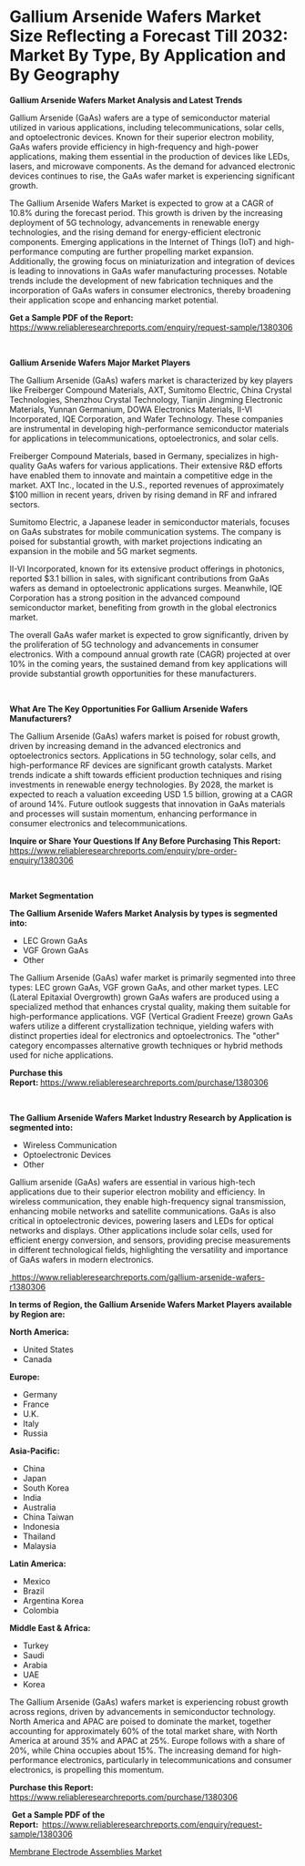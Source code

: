 <p><h1>Gallium Arsenide Wafers Market Size Reflecting a Forecast Till 2032: Market By Type, By Application and By Geography</h1></p><p><strong>Gallium Arsenide Wafers Market Analysis and Latest Trends</strong></p>
<p><p>Gallium Arsenide (GaAs) wafers are a type of semiconductor material utilized in various applications, including telecommunications, solar cells, and optoelectronic devices. Known for their superior electron mobility, GaAs wafers provide efficiency in high-frequency and high-power applications, making them essential in the production of devices like LEDs, lasers, and microwave components. As the demand for advanced electronic devices continues to rise, the GaAs wafer market is experiencing significant growth.</p><p>The Gallium Arsenide Wafers Market is expected to grow at a CAGR of 10.8% during the forecast period. This growth is driven by the increasing deployment of 5G technology, advancements in renewable energy technologies, and the rising demand for energy-efficient electronic components. Emerging applications in the Internet of Things (IoT) and high-performance computing are further propelling market expansion. Additionally, the growing focus on miniaturization and integration of devices is leading to innovations in GaAs wafer manufacturing processes. Notable trends include the development of new fabrication techniques and the incorporation of GaAs wafers in consumer electronics, thereby broadening their application scope and enhancing market potential.</p></p>
<p><strong>Get a Sample PDF of the Report:&nbsp;</strong> <a href="https://www.reliableresearchreports.com/enquiry/request-sample/1380306?utm_campaign=3027&utm_medium=2&utm_source=Github&utm_content=ia&utm_term=06042025&utm_id=gallium-arsenide-wafers">https://www.reliableresearchreports.com/enquiry/request-sample/1380306</a></p>
<p>&nbsp;</p>
<p><strong>Gallium Arsenide Wafers Major Market Players</strong></p>
<p><p>The Gallium Arsenide (GaAs) wafers market is characterized by key players like Freiberger Compound Materials, AXT, Sumitomo Electric, China Crystal Technologies, Shenzhou Crystal Technology, Tianjin Jingming Electronic Materials, Yunnan Germanium, DOWA Electronics Materials, II-VI Incorporated, IQE Corporation, and Wafer Technology. These companies are instrumental in developing high-performance semiconductor materials for applications in telecommunications, optoelectronics, and solar cells.</p><p>Freiberger Compound Materials, based in Germany, specializes in high-quality GaAs wafers for various applications. Their extensive R&D efforts have enabled them to innovate and maintain a competitive edge in the market. AXT Inc., located in the U.S., reported revenues of approximately $100 million in recent years, driven by rising demand in RF and infrared sectors.</p><p>Sumitomo Electric, a Japanese leader in semiconductor materials, focuses on GaAs substrates for mobile communication systems. The company is poised for substantial growth, with market projections indicating an expansion in the mobile and 5G market segments.</p><p>II-VI Incorporated, known for its extensive product offerings in photonics, reported $3.1 billion in sales, with significant contributions from GaAs wafers as demand in optoelectronic applications surges. Meanwhile, IQE Corporation has a strong position in the advanced compound semiconductor market, benefiting from growth in the global electronics market.</p><p>The overall GaAs wafer market is expected to grow significantly, driven by the proliferation of 5G technology and advancements in consumer electronics. With a compound annual growth rate (CAGR) projected at over 10% in the coming years, the sustained demand from key applications will provide substantial growth opportunities for these manufacturers.</p></p>
<p>&nbsp;</p>
<p><strong>What Are The Key Opportunities For Gallium Arsenide Wafers Manufacturers?</strong></p>
<p><p>The Gallium Arsenide (GaAs) wafers market is poised for robust growth, driven by increasing demand in the advanced electronics and optoelectronics sectors. Applications in 5G technology, solar cells, and high-performance RF devices are significant growth catalysts. Market trends indicate a shift towards efficient production techniques and rising investments in renewable energy technologies. By 2028, the market is expected to reach a valuation exceeding USD 1.5 billion, growing at a CAGR of around 14%. Future outlook suggests that innovation in GaAs materials and processes will sustain momentum, enhancing performance in consumer electronics and telecommunications.</p></p>
<p><strong>Inquire or Share Your Questions If Any Before Purchasing This Report:</strong> <a href="https://www.reliableresearchreports.com/enquiry/pre-order-enquiry/1380306?utm_campaign=3027&utm_medium=2&utm_source=Github&utm_content=ia&utm_term=06042025&utm_id=gallium-arsenide-wafers">https://www.reliableresearchreports.com/enquiry/pre-order-enquiry/1380306</a></p>
<p>&nbsp;</p>
<p><strong>Market Segmentation</strong></p>
<p><strong>The Gallium Arsenide Wafers Market Analysis by types is segmented into:</strong></p>
<p><ul><li>LEC Grown GaAs</li><li>VGF Grown GaAs</li><li>Other</li></ul></p>
<p><p>The Gallium Arsenide (GaAs) wafer market is primarily segmented into three types: LEC grown GaAs, VGF grown GaAs, and other market types. LEC (Lateral Epitaxial Overgrowth) grown GaAs wafers are produced using a specialized method that enhances crystal quality, making them suitable for high-performance applications. VGF (Vertical Gradient Freeze) grown GaAs wafers utilize a different crystallization technique, yielding wafers with distinct properties ideal for electronics and optoelectronics. The "other" category encompasses alternative growth techniques or hybrid methods used for niche applications.</p></p>
<p><strong>Purchase this Report:&nbsp;</strong><a href="https://www.reliableresearchreports.com/purchase/1380306?utm_campaign=3027&utm_medium=2&utm_source=Github&utm_content=ia&utm_term=06042025&utm_id=gallium-arsenide-wafers">https://www.reliableresearchreports.com/purchase/1380306</a></p>
<p>&nbsp;</p>
<p><strong>The Gallium Arsenide Wafers Market Industry Research by Application is segmented into:</strong></p>
<p><ul><li>Wireless Communication</li><li>Optoelectronic Devices</li><li>Other</li></ul></p>
<p><p>Gallium arsenide (GaAs) wafers are essential in various high-tech applications due to their superior electron mobility and efficiency. In wireless communication, they enable high-frequency signal transmission, enhancing mobile networks and satellite communications. GaAs is also critical in optoelectronic devices, powering lasers and LEDs for optical networks and displays. Other applications include solar cells, used for efficient energy conversion, and sensors, providing precise measurements in different technological fields, highlighting the versatility and importance of GaAs wafers in modern electronics.</p></p>
<p><a href="https://www.reliableresearchreports.com/gallium-arsenide-wafers-r1380306?utm_campaign=3027&utm_medium=2&utm_source=Github&utm_content=ia&utm_term=06042025&utm_id=gallium-arsenide-wafers">&nbsp;https://www.reliableresearchreports.com/gallium-arsenide-wafers-r1380306</a></p>
<p><strong>In terms of Region, the Gallium Arsenide Wafers Market Players available by Region are:</strong></p>
<p>
    <p> <strong> North America: </strong>
        <ul>
            <li>United States</li>
            <li>Canada</li>
        </ul>
        </p> 
    <p> <strong> Europe: </strong>
        <ul>
            <li>Germany</li>
            <li>France</li>
            <li>U.K.</li>
            <li>Italy</li>
            <li>Russia</li>
        </ul>
        </p> 
    <p> <strong> Asia-Pacific: </strong>
        <ul>
            <li>China</li>
            <li>Japan</li>
            <li>South Korea</li>
            <li>India</li>
            <li>Australia</li>
            <li>China Taiwan</li>
            <li>Indonesia</li>
            <li>Thailand</li>
            <li>Malaysia</li>
        </ul>
        </p> 
    <p> <strong> Latin America: </strong>
        <ul>
            <li>Mexico</li>
            <li>Brazil</li>
            <li>Argentina Korea</li>
            <li>Colombia</li>
        </ul>
        </p> 
    <p> <strong> Middle East & Africa: </strong>
        <ul>
            <li>Turkey</li>
            <li>Saudi</li>
            <li>Arabia</li>
            <li>UAE</li>
            <li>Korea</li>
        </ul>
    </p>
    </p>
<p><p>The Gallium Arsenide (GaAs) wafers market is experiencing robust growth across regions, driven by advancements in semiconductor technology. North America and APAC are poised to dominate the market, together accounting for approximately 60% of the total market share, with North America at around 35% and APAC at 25%. Europe follows with a share of 20%, while China occupies about 15%. The increasing demand for high-performance electronics, particularly in telecommunications and consumer electronics, is propelling this momentum.</p></p>
<p><strong>Purchase this Report: </strong><a href="https://www.reliableresearchreports.com/purchase/1380306?utm_campaign=3027&utm_medium=2&utm_source=Github&utm_content=ia&utm_term=06042025&utm_id=gallium-arsenide-wafers">https://www.reliableresearchreports.com/purchase/1380306</a></p>
<p>&nbsp;<strong>Get a Sample PDF of the Report:&nbsp;&nbsp;</strong><a href="https://www.reliableresearchreports.com/enquiry/request-sample/1380306?utm_campaign=3027&utm_medium=2&utm_source=Github&utm_content=ia&utm_term=06042025&utm_id=gallium-arsenide-wafers">https://www.reliableresearchreports.com/enquiry/request-sample/1380306</a></p>
<p><strong></strong></p>
<p><p><a href="https://github.com/guleealhani/Market-Research-Report-List-1/blob/main/membrane-electrode-assemblies-market.md?utm_campaign=3027&utm_medium=2&utm_source=Github&utm_content=ia&utm_term=06042025&utm_id=gallium-arsenide-wafers">Membrane Electrode Assemblies Market</a></p></p>